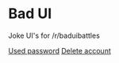 # Bad UI
Joke UI's for /r/baduibattles

[Used password](https://pwlinkas.github.io/bad-ui/used-pw.html)
[Delete account](https://pwlinkas.github.io/bad-ui/delete-account.html)
